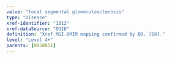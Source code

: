 ```yaml
---
value: "focal segmental glomerulosclerosis"
type: "Disease"
xref-identifier: "1312"
xref-dataSource: "DOID"
definition: "Xref MGI.OMIM mapping confirmed by DO. [SN]."
level: "Level 4+"
parents: [0050851]
---
```

